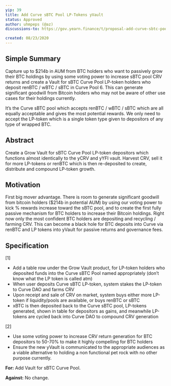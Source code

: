 ```yaml
---
yip: 39
title: Add Curve sBTC Pool LP-Tokens yVault
status: Approved
author: uhmpeps (@az)
discussions-to: https://gov.yearn.finance/t/proposal-add-curve-sbtc-pool-lp-tokens-yvault/3251

created: 08/23/2020
---
```


<!--You can leave these HTML comments in your merged SIP and delete the visible duplicate text guides, they will not appear and may be helpful to refer to if you edit it again. This is the suggested template for new SIPs. Note that an SIP number will be assigned by an editor. When opening a pull request to submit your SIP, please use an abbreviated title in the filename, `sip-draft_title_abbrev.md`. The title should be 44 characters or less.-->

## Simple Summary
<!--"If you can't explain it simply, you don't understand it well enough." Simply describe the outcome the proposed changes intends to achieve. This should be non-technical and accessible to a casual community member.-->
Capture up to $214b in AUM from BTC holders who want to passively grow their BTC holdings by using some voting power to increase sBTC pool CRV returns and create a Vault for sBTC Curve Pool LP-token holders who deposit renBTC / wBTC / sBTC in Curve Pool 6. This can generate significant goodwill from Bitcoin holders who may not be aware of other use cases for their holdings currently.

It’s the Curve sBTC pool which accepts renBTC / wBTC / sBTC which are all equally acceptable and gives the most potential rewards.
We only need to accept the LP-token which is a single token type given to depositors of any type of wrapped BTC.

## Abstract
<!--A short (~200 word) description of the proposed change, the abstract should clearly describe the proposed change. This is what *will* be done if the SIP is implemented, not *why* it should be done or *how* it will be done. If the SIP proposes deploying a new contract, write, "we propose to deploy a new contract that will do x".-->
Create a Grow Vault for sBTC Curve Pool LP-token depositors which functions almost identically to the yCRV and yYFI vault. Harvest CRV, sell it for more LP-tokens or renBTC which is then re-deposited to create, distribute and compound LP-token growth.

## Motivation
<!--This is the problem statement. This is the *why* of the SIP. It should clearly explain *why* the current state of the protocol is inadequate.  It is critical that you explain *why* the change is needed, if the SIP proposes changing how something is calculated, you must address *why* the current calculation is innaccurate or wrong. This is not the place to describe how the SIP will address the issue!-->
First big mover advantage. There is room to generate significant goodwill from bitcoin holders ($214b in potential AUM) by using our voting power to kick % rewards increase toward the sBTC pool, and to create the first fully passive mechanism for BTC holders to increase their Bitcoin holdings. Right now only the most confident BTC holders are depositing and recycling / farming CRV. This can become a black hole for BTC deposits into Curve via renBTC and LP tokens into yVault for passive returns and governance fees.

## Specification
<!--The specification should describe the syntax and semantics of any new feature, there are five sections
1. Overview
2. Rationale
3. Technical Specification
4. Test Cases
5. Configurable Values
-->

[1]

* Add a table row under the Grow Vault product, for LP-token holders who deposited funds into the Curve sBTC Pool named appropriately (don’t know what the LP token is called atm)
* When user deposits Curve sBTC LP-token, system stakes the LP-token to Curve DAO and farms CRV
* Upon receipt and sale of CRV on market, system buys either more LP-token if liquidity/pools are available, or buys renBTC or sBTC
* xBTC is then deposited back to the Curve sBTC pool, LP-tokens generated, shown in table for depositors as gains, and meanwhile LP-tokens are cycled back into Curve DAO to compound CRV generation

[2]

* Use some voting power to increase CRV return generation for BTC depositors to 50-70% to make it highly compelling for BTC holders
* Ensure the new yVault is communicated to the appropriate audiences as a viable alternative to holding a non functional pet rock with no other purpose currently.

**For:** Add Vault for sBTC Curve Pool.

**Against:** No change.
